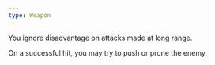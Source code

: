 ```yaml
---
type: Weapon
---
```

You ignore disadvantage on attacks made at long range.

On a successful hit, you may try to push or prone the enemy.
